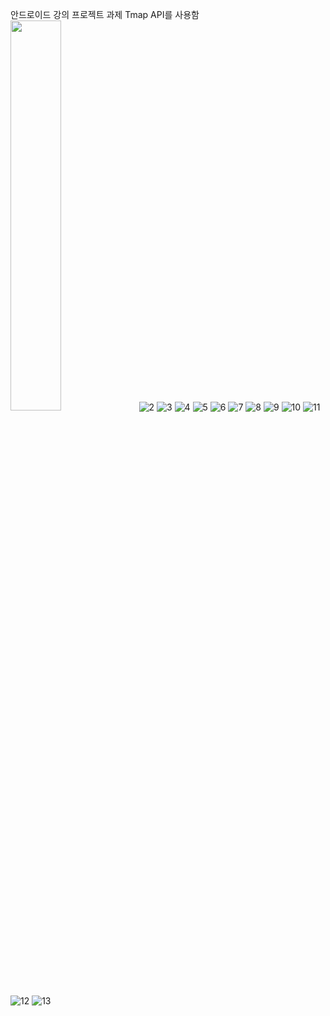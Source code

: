 안드로이드 강의 프로젝트 과제
Tmap API를 사용함
<img src="![1](https://user-images.githubusercontent.com/19682509/111780507-dadc3c00-88fa-11eb-9b9d-3014dba8d5c8.jpg)" width="40%" height="40%">
![2](https://user-images.githubusercontent.com/19682509/111780521-ddd72c80-88fa-11eb-80e4-7b51ac942231.jpg)
![3](https://user-images.githubusercontent.com/19682509/111780522-de6fc300-88fa-11eb-9682-2114ebc32164.jpg)
![4](https://user-images.githubusercontent.com/19682509/111780523-de6fc300-88fa-11eb-87f5-5f6c939eae1e.jpg)
![5](https://user-images.githubusercontent.com/19682509/111780525-df085980-88fa-11eb-9fc2-e62535557358.jpg)
![6](https://user-images.githubusercontent.com/19682509/111780526-df085980-88fa-11eb-9f7a-28da2ca9280b.jpg)
![7](https://user-images.githubusercontent.com/19682509/111780528-dfa0f000-88fa-11eb-8447-991a096727da.jpg)
![8](https://user-images.githubusercontent.com/19682509/111780529-dfa0f000-88fa-11eb-9b3a-4a1e2cce3402.jpg)
![9](https://user-images.githubusercontent.com/19682509/111780530-e0398680-88fa-11eb-865b-7e86d05001b4.jpg)
![10](https://user-images.githubusercontent.com/19682509/111780532-e0d21d00-88fa-11eb-8a4d-b4122c307276.jpg)
![11](https://user-images.githubusercontent.com/19682509/111780535-e0d21d00-88fa-11eb-845b-d8c0f60a4e9b.jpg)
![12](https://user-images.githubusercontent.com/19682509/111780537-e16ab380-88fa-11eb-95af-628253ac6d8b.jpg)
![13](https://user-images.githubusercontent.com/19682509/111780540-e16ab380-88fa-11eb-9d7b-d1002ca0249e.jpg)
